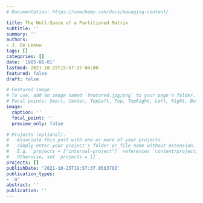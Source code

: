```yaml
---
# Documentation: https://wowchemy.com/docs/managing-content/

title: The Null-Space of a Partitioned Matrix
subtitle: ''
summary: ''
authors:
- J. De Leeuw
tags: []
categories: []
date: '1985-01-01'
lastmod: 2021-10-25T15:57:37-04:00
featured: false
draft: false

# Featured image
# To use, add an image named `featured.jpg/png` to your page's folder.
# Focal points: Smart, Center, TopLeft, Top, TopRight, Left, Right, BottomLeft, Bottom, BottomRight.
image:
  caption: ''
  focal_point: ''
  preview_only: false

# Projects (optional).
#   Associate this post with one or more of your projects.
#   Simply enter your project's folder or file name without extension.
#   E.g. `projects = ["internal-project"]` references `content/project/deep-learning/index.md`.
#   Otherwise, set `projects = []`.
projects: []
publishDate: '2021-10-25T19:57:37.056370Z'
publication_types:
- '4'
abstract: ''
publication: ''
---
```

